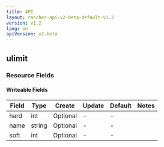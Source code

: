 ```yaml
---
title: API
layout: rancher-api-v2-beta-default-v1.2
version: v1.2
lang: en
apiVersion: v2-beta
---
```


## ulimit



### Resource Fields

#### Writeable Fields

Field | Type | Create | Update | Default | Notes
---|---|---|---|---|---
hard | int | Optional | - | - | 
name | string | Optional | - | - | 
soft | int | Optional | - | - | 



<br>

